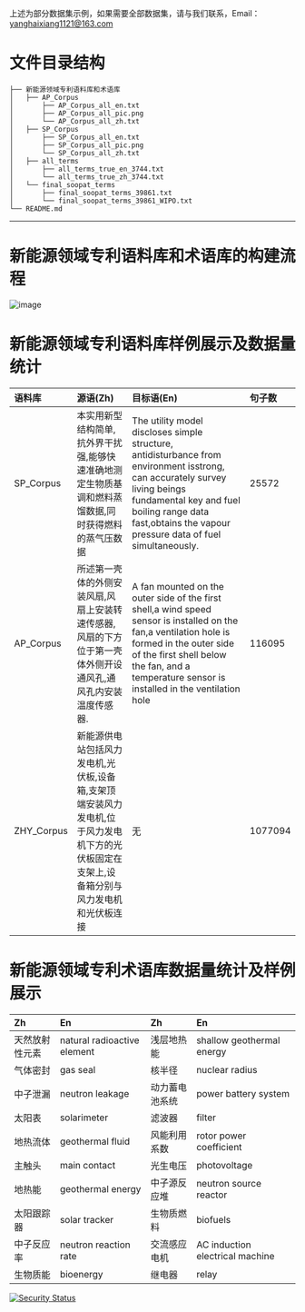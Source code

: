 上述为部分数据集示例，如果需要全部数据集，请与我们联系，Email：yanghaixiang1121@163.com


# 文件目录结构 

```
├── 新能源领域专利语料库和术语库 
│   ├── AP_Corpus 
│       ├── AP_Corpus_all_en.txt
│       ├── AP_Corpus_all_pic.png
│       └── AP_Corpus_all_zh.txt 
│   ├── SP_Corpus 
│       ├── SP_Corpus_all_en.txt 
│       ├── SP_Corpus_all_pic.png 
│       └── SP_Corpus_all_zh.txt 
│   ├── all_terms 
│       ├── all_terms_true_en_3744.txt 
│       └── all_terms_true_zh_3744.txt 
│   └── final_soopat_terms 
│       ├── final_soopat_terms_39861.txt 
│       └── final_soopat_terms_39861_WIPO.txt 
└── README.md 
```

<hr/>


# 新能源领域专利语料库和术语库的构建流程 

![image](https://user-images.githubusercontent.com/25188382/121811356-c360e500-cc96-11eb-9171-93561dece8e5.png)

# 新能源领域专利语料库样例展示及数据量统计

|语料库|源语(Zh)|目标语(En)|句子数|
|:---|:---|:---|:---|
|SP_Corpus|本实用新型结构简单,抗外界干扰强,能够快速准确地测定生物质基调和燃料蒸馏数据,同时获得燃料的蒸气压数据|The utility model discloses simple structure, antidisturbance from environment isstrong, can accurately survey living beings fundamental key and fuel boiling range data fast,obtains the vapour pressure data of fuel simultaneously.|25572|
|AP_Corpus|所述第一壳体的外侧安装风扇,风扇上安装转速传感器,风扇的下方位于第一壳体外侧开设通风孔,通风孔内安装温度传感器.|A fan mounted on the outer side of the first shell,a wind speed sensor is installed on the fan,a ventilation hole is formed in the outer side of the first shell below the fan, and a temperature sensor is installed in the ventilation hole|116095|
|ZHY_Corpus|新能源供电站包括风力发电机,光伏板,设备箱,支架顶端安装风力发电机,位于风力发电机下方的光伏板固定在支架上,设备箱分别与风力发电机和光伏板连接|无|1077094|



# 新能源领域专利术语库数据量统计及样例展示 

|Zh|En|Zh|En|
|:---|:---|:---|:---|
|天然放射性元素|natural radioactive element|	浅层地热能|shallow geothermal energy|	
|气体密封|gas seal| 核半径|nuclear radius|
|中子泄漏|neutron leakage|动力蓄电池系统|power battery system|
|太阳表|solarimeter|滤波器|filter|
|地热流体|geothermal fluid|风能利用系数|rotor power coefficient|
|主触头|main contact|光生电压|photovoltage|
|地热能|geothermal energy|中子源反应堆|neutron source reactor|
|太阳跟踪器|solar tracker|生物质燃料|biofuels|
|中子反应率|neutron reaction rate|交流感应电机|AC induction electrical machine|
|生物质能|bioenergy|继电器|relay|

[![Security Status](https://www.murphysec.com/platform3/v3/badge/1617617828870402048.svg?t=1)](https://www.murphysec.com/accept?code=ee13d85adbff39f1d48655181fbff675&type=1&from=2&t=2)

